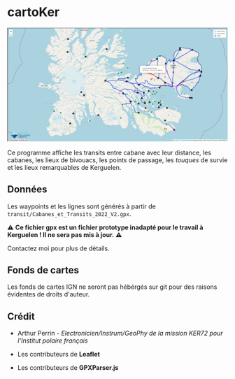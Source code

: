 # cartoKer
![screen de l'appli](screenshot.png?raw=true "C bô")

Ce programme affiche les transits entre cabane avec leur distance, les cabanes, les lieux de bivouacs, les points de passage, les *touques* de survie et les lieux remarquables de Kerguelen.

## Données
Les waypoints et les lignes sont générés à partir de `transit/Cabanes_et_Transits_2022_V2.gpx`.

⚠ **Ce fichier gpx est un fichier prototype inadapté pour le travail à Kerguelen ! Il ne sera pas mis à jour.** ⚠

Contactez moi pour plus de détails.

## Fonds de cartes
Les fonds de cartes IGN ne seront pas hébérgés sur git pour des raisons évidentes de droits d'auteur.

## Crédit
* Arthur Perrin - *Electronicien/Instrum/GeoPhy de la mission KER72 pour l'Institut polaire français*

* Les contributeurs de **Leaflet**
* Les contributeurs de **GPXParser.js**
